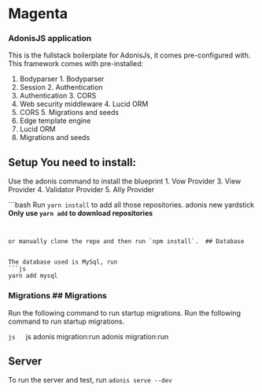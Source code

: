 # Magenta
### AdonisJS application 


This is the fullstack boilerplate for AdonisJs, it comes pre-configured with.	This framework comes with pre-installed: 


1. Bodyparser	1. Bodyparser
2. Session	2. Authentication
3. Authentication	3. CORS
4. Web security middleware	4. Lucid ORM
5. CORS	5. Migrations and seeds
6. Edge template engine	
7. Lucid ORM	
8. Migrations and seeds	


## Setup	You need to install: 


Use the adonis command to install the blueprint	1. Vow Provider
3. View Provider
4. Validator Provider
5. Ally Provider 


```bash	Run `yarn install` to add all those repositories.
adonis new yardstick	__Only use `yarn add` to download repositories__
```	


or manually clone the repo and then run `npm install`.	## Database


The database used is MySql, run 
```js
yarn add mysql
```


### Migrations	## Migrations


Run the following command to run startup migrations.	Run the following command to run startup migrations.


```js	```js
adonis migration:run	adonis migration:run
```	```

## Server

To run the server and test, run `adonis serve --dev`
